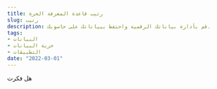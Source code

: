 ```yaml
---
title: رتيب قاعدة المعرفة الحرة
slug: رتيب
description: قم بأدارة بياناتك الرقمية واحتفظ ببياناتك على حاسوبك.
tags:
- البيانات
- حرية البيانات
- التطبيقات
date: "2022-03-01"
---
```


هل فكرت
